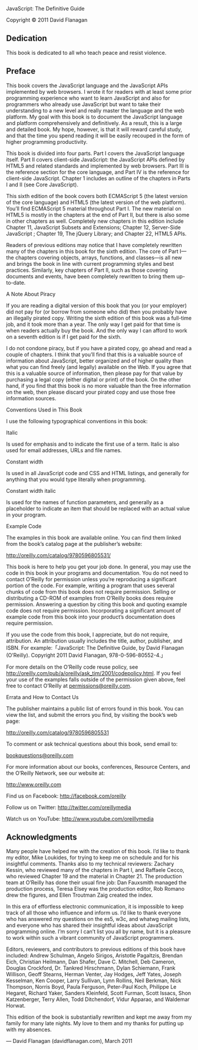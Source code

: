 JavaScript: The Definitive Guide

Copyright © 2011 David Flanagan

## Dedication

This book is dedicated to all who teach peace and resist violence.

## Preface

This book covers the JavaScript language and the JavaScript APIs implemented by web browsers. I wrote it for readers with at least some prior programming experience who want to learn JavaScript and also for programmers who already use JavaScript but want to take their understanding to a new level and really master the language and the web platform. My goal with this book is to document the JavaScript language and platform comprehensively and definitively. As a result, this is a large and detailed book. My hope, however, is that it will reward careful study, and that the time you spend reading it will be easily recouped in the form of higher programming productivity.






This book is divided into four parts. Part I covers the JavaScript language itself. Part II covers client-side JavaScript: the JavaScript APIs defined by HTML5 and related standards and implemented by web browsers. Part III is the reference section for the core language, and Part IV is the reference for client-side JavaScript. Chapter 1 includes an outline of the chapters in Parts I and II (see Core JavaScript).

This sixth edition of the book covers both ECMAScript 5 (the latest version of the core language) and HTML5 (the latest version of the web platform). You’ll find ECMAScript 5 material throughout Part I. The new material on HTML5 is mostly in the chapters at the end of Part II, but there is also some in other chapters as well. Completely new chapters in this edition include Chapter 11, JavaScript Subsets and Extensions; Chapter 12, Server-Side JavaScript ; Chapter 19, The jQuery Library; and Chapter 22, HTML5 APIs.

Readers of previous editions may notice that I have completely rewritten many of the chapters in this book for the sixth edition. The core of Part I—the chapters covering objects, arrays, functions, and classes—is all new and brings the book in line with current programming styles and best practices. Similarly, key chapters of Part II, such as those covering documents and events, have been completely rewritten to bring them up-to-date.

A Note About Piracy

If you are reading a digital version of this book that you (or your employer) did not pay for (or borrow from someone who did) then you probably have an illegally pirated copy. Writing the sixth edition of this book was a full-time job, and it took more than a year. The only way I get paid for that time is when readers actually buy the book. And the only way I can afford to work on a seventh edition is if I get paid for the sixth.

I do not condone piracy, but if you have a pirated copy, go ahead and read a couple of chapters. I think that you’ll find that this is a valuable source of information about JavaScript, better organized and of higher quality than what you can find freely (and legally) available on the Web. If you agree that this is a valuable source of information, then please pay for that value by purchasing a legal copy (either digital or print) of the book. On the other hand, if you find that this book is no more valuable than the free information on the web, then please discard your pirated copy and use those free information sources.

Conventions Used in This Book

I use the following typographical conventions in this book:

Italic

Is used for emphasis and to indicate the first use of a term. Italic is also used for email addresses, URLs and file names.

Constant width

Is used in all JavaScript code and CSS and HTML listings, and generally for anything that you would type literally when programming.

Constant width italic

Is used for the names of function parameters, and generally as a placeholder to indicate an item that should be replaced with an actual value in your program.

Example Code

The examples in this book are available online. You can find them linked from the book’s catalog page at the publisher’s website:

http://oreilly.com/catalog/9780596805531/

This book is here to help you get your job done. In general, you may use the code in this book in your programs and documentation. You do not need to contact O’Reilly for permission unless you’re reproducing a significant portion of the code. For example, writing a program that uses several chunks of code from this book does not require permission. Selling or distributing a CD-ROM of examples from O’Reilly books does require permission. Answering a question by citing this book and quoting example code does not require permission. Incorporating a significant amount of example code from this book into your product’s documentation does require permission.

If you use the code from this book, I appreciate, but do not require, attribution. An attribution usually includes the title, author, publisher, and ISBN. For example:「JavaScript: The Definitive Guide, by David Flanagan (O’Reilly). Copyright 2011 David Flanagan, 978-0-596-80552-4.」

For more details on the O’Reilly code reuse policy, see http://oreilly.com/pub/a/oreilly/ask_tim/2001/codepolicy.html. If you feel your use of the examples falls outside of the permission given above, feel free to contact O’Reilly at permissions@oreilly.com.

Errata and How to Contact Us

The publisher maintains a public list of errors found in this book. You can view the list, and submit the errors you find, by visiting the book’s web page:

http://oreilly.com/catalog/9780596805531

To comment or ask technical questions about this book, send email to:

bookquestions@oreilly.com

For more information about our books, conferences, Resource Centers, and the O’Reilly Network, see our website at:

http://www.oreilly.com

Find us on Facebook: http://facebook.com/oreilly

Follow us on Twitter: http://twitter.com/oreillymedia

Watch us on YouTube: http://www.youtube.com/oreillymedia

## Acknowledgments

Many people have helped me with the creation of this book. I’d like to thank my editor, Mike Loukides, for trying to keep me on schedule and for his insightful comments. Thanks also to my technical reviewers: Zachary Kessin, who reviewed many of the chapters in Part I, and Raffaele Cecco, who reviewed Chapter 19 and the <canvas> material in Chapter 21. The production team at O’Reilly has done their usual fine job: Dan Fauxsmith managed the production process, Teresa Elsey was the production editor, Rob Romano drew the figures, and Ellen Troutman Zaig created the index.

In this era of effortless electronic communication, it is impossible to keep track of all those who influence and inform us. I’d like to thank everyone who has answered my questions on the es5, w3c, and whatwg mailing lists, and everyone who has shared their insightful ideas about JavaScript programming online. I’m sorry I can’t list you all by name, but it is a pleasure to work within such a vibrant community of JavaScript programmers.

Editors, reviewers, and contributors to previous editions of this book have included: Andrew Schulman, Angelo Sirigos, Aristotle Pagaltzis, Brendan Eich, Christian Heilmann, Dan Shafer, Dave C. Mitchell, Deb Cameron, Douglas Crockford, Dr. Tankred Hirschmann, Dylan Schiemann, Frank Willison, Geoff Stearns, Herman Venter, Jay Hodges, Jeff Yates, Joseph Kesselman, Ken Cooper, Larry Sullivan, Lynn Rollins, Neil Berkman, Nick Thompson, Norris Boyd, Paula Ferguson, Peter-Paul Koch, Philippe Le Hegaret, Richard Yaker, Sanders Kleinfeld, Scott Furman, Scott Issacs, Shon Katzenberger, Terry Allen, Todd Ditchendorf, Vidur Apparao, and Waldemar Horwat.

This edition of the book is substantially rewritten and kept me away from my family for many late nights. My love to them and my thanks for putting up with my absences.

— David Flanagan (davidflanagan.com), March 2011